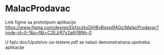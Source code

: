 # MalacProdavac

Link figme sa prototipom aplikacije
https://www.figma.com/design/EbfzczkxDiHBvBgxpiRAGz/MalacProdavac?node-id=0-1&p=f&t=C2EJrR7x2a6t1BNh-0

U fajlu doc/Uputstvo-za-testere.pdf se nalazi demonstrairana upotreba aplikacije
